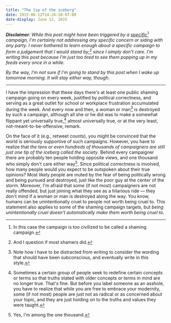 ```yaml
---
title: "The tip of the iceberg"
date: 2015-06-12T14:24:18-07:00
date-display: June 12, 2015
---
```

*__Disclaimer__: While this post might have been triggered by a [specific](https://twitter.com/search?q=%23distractinglysexy)[^not-shaming] campaign, I'm certainly not addressing any specific concern or siding with any party. I never bothered to learn enough about a specific campaign to form a judgement that I would stand by,[^judge] since I simply don't care. I'm writing this post because I'm just too tired to see them popping up in my feeds every once in a while.*

*By the way, I'm not sure if I'm going to stand by this post when I wake up tomorrow morning. It will stay either way, though.*

---

[^not-shaming]: In this case the campaign is too civilized to be called a shaming campaign.

[^judge]: And I question if most shamers did.

I have the impression that these days there's at least one public shaming campaign going on every week, justified by political correctness, and serving as a great outlet for school or workplace frustration accumulated during the week. And every now and then, a woman or man[^fem] is destroyed by such a campaign, although all she or he did was to make a somewhat flippant yet universally true,[^modernity] almost universally true, or at the very least, not-meant-to-be-offensive, remark.

[^fem]: Note how I have to be distracted from writing to consider the wording that should have been subconscious, and eventually write in this style.

[^modernity]: Sometimes a certain group of people seek to redefine certain concepts or terms so that truths stated with older concepts or terms in mind are no longer true. That's fine. But before you label someone as an asshole, you have to realize that while you are free to embrace *your* modernity, some (if not most) people are just not as radical or as concerned about your topic, and they are just holding on to the truths and values they were taught.

On the face of it (e.g., retweet counts), you might be convinced that the world is seriously supportive of such campaigns. However, you have to realize that *the tens or even hundreds of thousands of campaigners are still just one tip of the iceberg called the society*. Behind every campaigner there are probably ten people holding opposite views, and one thousand who simply don't care either way[^i]. Since political correctness is involved, how many people would you expect to be outspoken about their true opinions? Most likely people are muted by the fear of being politically wrong and being pursued and destroyed, just like the poor guy at the center of the storm. Moreover, I'm afraid that some (if not most) campaigners are not really offended, but just joining what they see as a hilarious ride — they don't mind if a woman or man is destroyed along the way. You know, humans can be unintentionally cruel to people not worth being cruel to. This statement also applies to some of the shaming campaign targets, but *being unintentionally cruel doesn't automatically make them worth being cruel to*.

[^i]: Yes, I'm among the one thousand.
